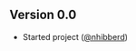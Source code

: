 ## Version 0.0

- Started project ([@nhibberd][nhibberd])

[nhibberd]:
  https://github.com/nhibberd

